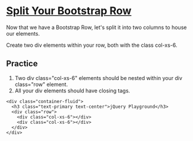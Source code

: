# [Split Your Bootstrap Row](https://www.freecodecamp.org/learn/front-end-development-libraries/bootstrap/split-your-bootstrap-row)

Now that we have a Bootstrap Row, let's split it into two columns to house our elements.

Create two div elements within your row, both with the class col-xs-6.

## Practice
1. Two div class="col-xs-6" elements should be nested within your div class="row" element.
2. All your div elements should have closing tags.

```
<div class="container-fluid">
  <h3 class="text-primary text-center">jQuery Playground</h3>
  <div class="row">
    <div class="col-xs-6"></div>
    <div class="col-xs-6"></div>
  </div>
</div>
```

